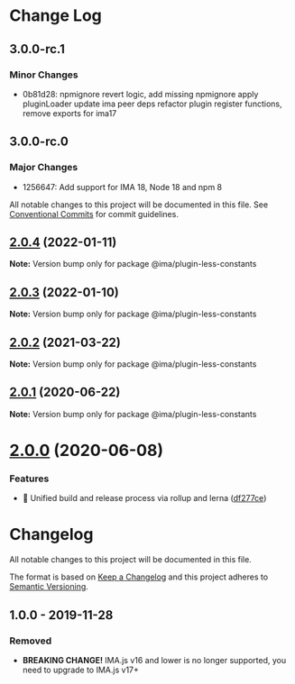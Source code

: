 # Change Log

## 3.0.0-rc.1

### Minor Changes

- 0b81d28: npmignore revert logic, add missing npmignore
  apply pluginLoader
  update ima peer deps
  refactor plugin register functions, remove exports for ima17

## 3.0.0-rc.0

### Major Changes

- 1256647: Add support for IMA 18, Node 18 and npm 8

All notable changes to this project will be documented in this file.
See [Conventional Commits](https://conventionalcommits.org) for commit guidelines.

## [2.0.4](https://github.com/seznam/IMA.js-plugins/compare/@ima/plugin-less-constants@2.0.3...@ima/plugin-less-constants@2.0.4) (2022-01-11)

**Note:** Version bump only for package @ima/plugin-less-constants

## [2.0.3](https://github.com/seznam/IMA.js-plugins/compare/@ima/plugin-less-constants@2.0.2...@ima/plugin-less-constants@2.0.3) (2022-01-10)

**Note:** Version bump only for package @ima/plugin-less-constants

## [2.0.2](https://github.com/seznam/IMA.js-plugins/compare/@ima/plugin-less-constants@2.0.1...@ima/plugin-less-constants@2.0.2) (2021-03-22)

**Note:** Version bump only for package @ima/plugin-less-constants

## [2.0.1](https://github.com/seznam/IMA.js-plugins/compare/@ima/plugin-less-constants@2.0.0...@ima/plugin-less-constants@2.0.1) (2020-06-22)

**Note:** Version bump only for package @ima/plugin-less-constants

# [2.0.0](https://github.com/seznam/IMA.js-plugins/compare/@ima/plugin-less-constants@1.0.0...@ima/plugin-less-constants@2.0.0) (2020-06-08)

### Features

- 🎸 Unified build and release process via rollup and lerna ([df277ce](https://github.com/seznam/IMA.js-plugins/commit/df277ce5bae0cacc9c5b4d6957bdc786ac9cf571))

# Changelog

All notable changes to this project will be documented in this file.

The format is based on [Keep a Changelog](http://keepachangelog.com/en/1.0.0/)
and this project adheres to [Semantic Versioning](http://semver.org/spec/v2.0.0.html).

## 1.0.0 - 2019-11-28

### Removed

- **BREAKING CHANGE!** IMA.js v16 and lower is no longer supported, you need to upgrade to IMA.js v17+

